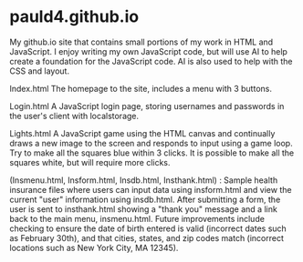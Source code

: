 # pauld4.github.io

My github.io site that contains small portions of my work in HTML and JavaScript. I enjoy writing my own JavaScript code, but will use AI to help create a foundation for the JavaScript code. AI is also used to help with the CSS and layout.

Index.html
The homepage to the site, includes a menu with 3 buttons.

Login.html
A JavaScript login page, storing usernames and passwords in the user's client with localstorage.

Lights.html
A JavaScript game using the HTML canvas and continually draws a new image to the screen and responds to input using a game loop. Try to make all the squares blue within 3 clicks. It is possible to make all the squares white, but will require more clicks.

(Insmenu.html, Insform.html, Insdb.html, Insthank.html) :
Sample health insurance files where users can input data using insform.html and view the current "user" information using insdb.html. After submitting a form, the user is sent to insthank.html showing a "thank you" message and a link back to the main menu, insmenu.html. Future improvements include checking to ensure the date of birth entered is valid (incorrect dates such as February 30th), and that cities, states, and zip codes match (incorrect locations such as New York City, MA 12345). 
